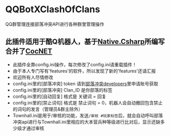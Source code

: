 # QQBotXClashOfClans
QQ群管理连接部落冲突API进行各种群里管理操作
## 此插件适用于酷Q机器人，基于[Native.Csharp](https://github.com/Jie2GG/Native.Csharp.Frame)所编写合并了[CocNET](https://github.com/smietanka/CocNET)
* 此插件全靠config.ini操作，每次修改了config.ini请重载插件！
* 由于本人专门写有'features'的软件，所以发现了新的'features'还请汇报
* 欢迎所有人尽情修改
* config.ini里的[部落冲突] token 请到[部落冲突developers](https://developer.clashofclans.com/#/)里申请账号获取
* config.ini里的[部落冲突] Clan_ID 是你部落的标签
* config.ini里的[自动回复] 格式是 关键词 = 回复
* config.ini里的[禁止词句] 格式是 禁止词句 = 0，机器人会自动撤回包含禁止的词句的发言（管理员&群主除外）
* Townhall.ini是用于/审核的功能，发送`/审核 #玩家标签`后，就会自动呼叫部落冲突api进行与Townhall.ini里相应的大本营兵种等级进行比对后，显示还缺多少级才通过审核